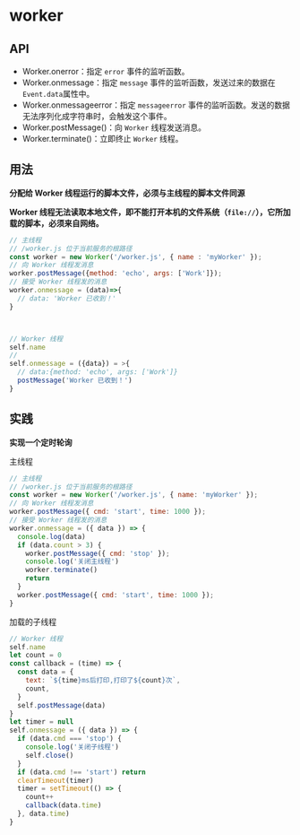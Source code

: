 # worker

## API

- Worker.onerror：指定 `error` 事件的监听函数。
- Worker.onmessage：指定 `message` 事件的监听函数，发送过来的数据在`Event.data`属性中。
- Worker.onmessageerror：指定 `messageerror` 事件的监听函数。发送的数据无法序列化成字符串时，会触发这个事件。
- Worker.postMessage()：向 `Worker` 线程发送消息。
- Worker.terminate()：立即终止 `Worker` 线程。

## 用法

**分配给 Worker 线程运行的脚本文件，必须与主线程的脚本文件同源**

**Worker 线程无法读取本地文件，即不能打开本机的文件系统（`file://`），它所加载的脚本，必须来自网络。**

```js
// 主线程
// /worker.js 位于当前服务的根路径
const worker = new Worker('/worker.js', { name : 'myWorker' });
// 向 Worker 线程发消息
worker.postMessage({method: 'echo', args: ['Work']});
// 接受 Worker 线程发的消息
worker.onmessage = (data)=>{
  // data: 'Worker 已收到！'
}



// Worker 线程
self.name 
// 
self.onmessage = ({data}) = >{
  // data:{method: 'echo', args: ['Work']}
  postMessage('Worker 已收到！')
}
```

## 实践

**实现一个定时轮询**

主线程

```js
// 主线程
// /worker.js 位于当前服务的根路径
const worker = new Worker('/worker.js', { name: 'myWorker' });
// 向 Worker 线程发消息
worker.postMessage({ cmd: 'start', time: 1000 });
// 接受 Worker 线程发的消息
worker.onmessage = ({ data }) => {
  console.log(data)
  if (data.count > 3) {
    worker.postMessage({ cmd: 'stop' });
    console.log('关闭主线程')
    worker.terminate()
    return
  }
  worker.postMessage({ cmd: 'start', time: 1000 });
}
```



加载的子线程

```js
// Worker 线程
self.name
let count = 0
const callback = (time) => {
  const data = {
    text: `${time}ms后打印,打印了${count}次`,
    count,
  }
  self.postMessage(data)
}
let timer = null
self.onmessage = ({ data }) => {
  if (data.cmd === 'stop') {
    console.log('关闭子线程')
    self.close()
  }
  if (data.cmd !== 'start') return
  clearTimeout(timer)
  timer = setTimeout(() => {
    count++
    callback(data.time)
  }, data.time)
}
```